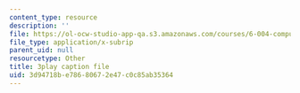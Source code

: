```yaml
---
content_type: resource
description: ''
file: https://ol-ocw-studio-app-qa.s3.amazonaws.com/courses/6-004-computation-structures-spring-2017/3d94718be78680672e47c0c85ab35364_3HIV4MnLGCw.srt
file_type: application/x-subrip
parent_uid: null
resourcetype: Other
title: 3play caption file
uid: 3d94718b-e786-8067-2e47-c0c85ab35364
---
```

